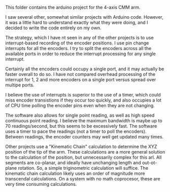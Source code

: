 This folder contains the arduino project for the 4-axis CMM arm.

I saw several other, somewhat similar projects with Arduino code.  However, it was a little hard to understand exactly what they were doing, and I decided to write the code entirely on my own.

The strategy, which I have nt seen in any of the other projects is to use interrupt-based recording of the encoder positions.  I use pin change interrupts for all the encoders.  I try to split the encoders across all the available ports in order to reduce the interrupt processing for any single interrupt.

Certainly all the encoders could occupy a single port, and it may actually be faster overall to do so.  I have not compared overhead processing of the interrupt for 1, 2 and more encoders on a single port versus spread over multipe ports.

I believe the use of interrupts is superior to the use of a timer, which could miss encoder transistions if they occur too quickly, and also occupies a lot of CPU time polling the encoder pins even when they are not changing.

The software also allows for single point reading, as well as high speed continuous point reading.  I believe the maximum bandwidth is maybe up to 70 readings/second, but this seems to be excessively fast.  The software uses a timer to pace the readings (not a timer to poll the encoders).  Between readings, the encoder counters may well get updated many times.

Other projects use a "Kinematic Chain" calculation to determine the XYZ position of the tip of the arm.  These calculations are a more general solution to the calculation of the position, but unnecessarily complex for this arl.  All segments are co-planar, and ideally have unchanging length and out-ot-plane rotation.  So, a simple triginometric calculation will suffice.  The kinematic chain calculation likely uses an order of magnitude more transcendal calculations.  On a system with no math coprocesor, these are very time consuming calculations.
